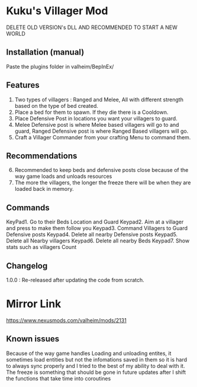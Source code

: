 # Kuku's Villager Mod
DELETE OLD VERSION's DLL AND RECOMMENDED TO START A NEW WORLD
## Installation (manual)
Paste the plugins folder in valheim/BepInEx/

## Features
1. Two types of villagers : Ranged and Melee, All with different strength based on the type of bed created.
2. Place  a bed for them to spawn. If they die there is a Cooldown.
3. Place Defensive Post in locations you want your villagers to guard.
4. Melee Defensive post is where Melee based villagers will go to and guard, Ranged Defensive post is where Ranged Based villagers will go.
5. Craft a Villager Commander from your crafting Menu to command them.

## Recommendations
6. Recommended to keep beds and defensive posts close because of the way game loads and unloads resources
7. The more the villagers, the longer the freeze there will be when they are loaded back in memory. 

## Commands
KeyPad1. Go to their Beds Location and Guard
Keypad2. Aim at a villager and press to make them follow you
Keypad3. Command Villagers to Guard Defensive posts
Keypad4. Delete all nearby Defensive posts
Keypad5. Delete all Nearby villagers
Keypad6. Delete all nearby Beds
Keypad7. Show stats such as villagers Count

## Changelog

1.0.0 : Re-released after updating the code from scratch.


# Mirror Link
https://www.nexusmods.com/valheim/mods/2131

## Known issues
Because of the way game handles Loading and unloading entites, it sometimes load entities but not the infomations saved in them so it is hard to always sync properly and I tried to the best of my ability to deal with it. 
The freeze is something that should be gone in future updates after I shift the functions that take time into coroutines

